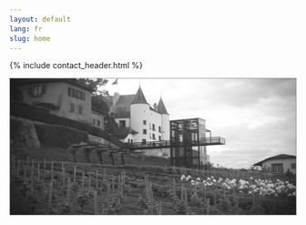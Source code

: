 ```yaml
---
layout: default
lang: fr
slug: home
---
```


<div class="visible-xs">
  {% include contact_header.html %}
</div>

![Nyon Chateau](/photos/nyon-chateau.jpg)
